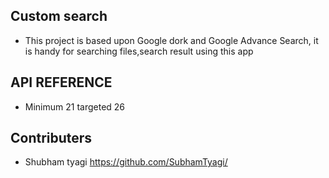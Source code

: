 ## Custom search 
- This project is based upon Google dork and Google Advance Search, it is handy for searching files,search result using this app

## API REFERENCE  
- Minimum 21 targeted 26

## Contributers
- Shubham tyagi https://github.com/SubhamTyagi/
